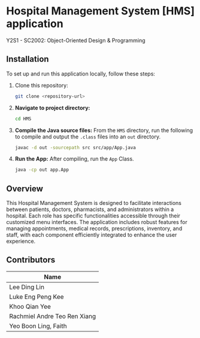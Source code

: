 # Hospital Management System [HMS] application

Y2S1 - SC2002: Object-Oriented Design & Programming

## Installation
To set up and run this application locally, follow these steps:
1. Clone this repository:
   ```bash
   git clone <repository-url>

2. **Navigate to project directory:**
    ```bash
    cd HMS
    ```

3. **Compile the Java source files:**
    From the `HMS` directory, run the following to compile and output the `.class` files into an `out` directory.
    ```bash
    javac -d out -sourcepath src src/app/App.java
    ```

4. **Run the App:**
    After compiling, run the `App` Class.
    ```bash
    java -cp out app.App
    ```

## Overview
This Hospital Management System is designed to facilitate interactions between patients, doctors, pharmacists, and administrators within a hospital. Each role has specific functionalities accessible through their customized menu interfaces. The application includes robust features for managing appointments, medical records, prescriptions, inventory, and staff, with each component efficiently integrated to enhance the user experience.

## Contributors

| Name                        |
|-----------------------------|
| Lee Ding Lin                |
| Luke Eng Peng Kee           |
| Khoo Qian Yee               |
| Rachmiel Andre Teo Ren Xiang |
| Yeo Boon Ling, Faith        |